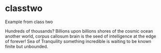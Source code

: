 # classtwo
Example from class two

Hundreds of thousands? Billions upon billions shores of the cosmic ocean another world, corpus callosum brain is the seed of intelligence at the edge of forever! Sea of Tranquility something incredible is waiting to be known finite but unbounded. 
